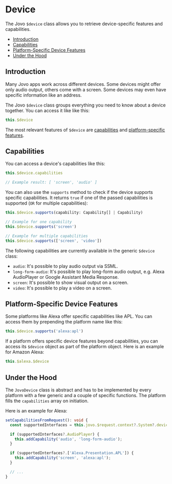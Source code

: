 # Device

The Jovo `$device` class allows you to retrieve device-specific features and capabilities.

- [Introduction](#introduction)
- [Capabilities](#capabilities)
- [Platform-Specific Device Features](#platform-specific-device-features)
- [Under the Hood](#under-the-hood)

## Introduction

Many Jovo apps work across different devices. Some devices might offer only audio output, others come with a screen. Some devices may even have specific information like an address.

The Jovo `$device` class groups everything you need to know about a device together. You can access it like like this:

```typescript
this.$device
```

The most relevant features of `$device` are [capabilities](#capabilities) and [platform-specific features](#platform-specific-device-features).


## Capabilities

You can access a device's capabilities like this:

```typescript
this.$device.capabilities

// Example result: [ 'screen', 'audio' ]
```

You can also use the `supports` method to check if the device supports specific capabilities. It returns `true` if one of the passed capabilities is supported (`OR` for multiple capabilities):

```typescript
this.$device.supports(capability: Capability[] | Capability)

// Example for one capability
this.$device.supports('screen')

// Example for multiple capabilities
this.$device.supports(['screen', 'video'])
```

The following capabilities are currently available in the generic `$device` class:

* `audio`: It's possible to play audio output via SSML.
* `long-form-audio`: It's possible to play long-form audio output, e.g. Alexa AudioPlayer or Google Assistant Media Response.
* `screen`: It's possible to show visual output on a screen.
* `video`: It's possible to play a video on a screen.



## Platform-Specific Device Features

Some platforms like Alexa offer specific capabilities like APL. You can access them by prepending the platform name like this:

```typescript
this.$device.supports('alexa:apl')
```

If a platform offers specific device features beyond capabilities, you can access its `$device` object as part of the platform object. Here is an example for Amazon Alexa:

```typescript
this.$alexa.$device
```




## Under the Hood

The `JovoDevice` class is abstract and has to be implemented by every platform with a few generic and a couple of specific functions. The platform fills the `capabilities` array on initiation.

Here is an example for Alexa:

```typescript
setCapabilitiesFromRequest(): void {
  const supportedInterfaces = this.jovo.$request.context?.System?.device?.supportedInterfaces;

  if (supportedInterfaces?.AudioPlayer) {
    this.addCapability('audio', 'long-form-audio');
  }

  if (supportedInterfaces?.['Alexa.Presentation.APL']) {
    this.addCapability('screen', 'alexa:apl');
  }

  // ...
}
```


